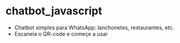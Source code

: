 # chatbot_javascript

+ Chatbot simples para WhatsApp: lanchonetes, restaurantes, etc.
+ Escaneia o QR-code e começe a usar
  
